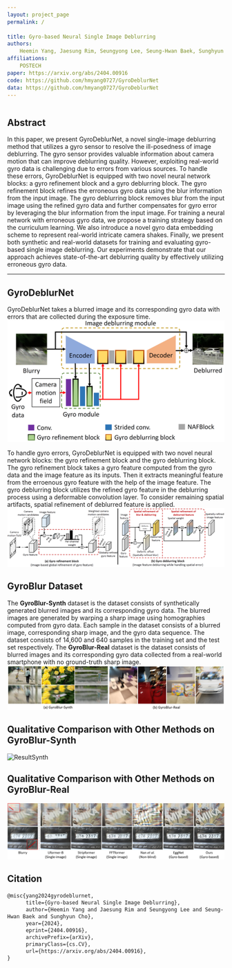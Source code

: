 ```yaml
---
layout: project_page
permalink: /

title: Gyro-based Neural Single Image Deblurring
authors:
    Heemin Yang, Jaesung Rim, Seungyong Lee, Seung-Hwan Baek, Sunghyun Cho
affiliations:
    POSTECH
paper: https://arxiv.org/abs/2404.00916
code: https://github.com/hmyang0727/GyroDeblurNet
data: https://github.com/hmyang0727/GyroDeblurNet
---
```


<!-- Using HTML to center the abstract -->
<div class="columns is-centered has-text-centered">
    <div class="column is-four-fifths">
        <h2>Abstract</h2>
        <div class="content has-text-justified">
In this paper, we present GyroDeblurNet, a novel single-image deblurring method that utilizes a gyro sensor to resolve the ill-posedness of image deblurring.
The gyro sensor provides valuable information about camera motion that can improve deblurring quality.
However, exploiting real-world gyro data is challenging due to errors from various sources.
To handle these errors, GyroDeblurNet is equipped with two novel neural network blocks: a gyro refinement block and a gyro deblurring block.
The gyro refinement block refines the erroneous gyro data using the blur information from the input image.
The gyro deblurring block removes blur from the input image using the refined gyro data and further compensates for gyro error by leveraging the blur information from the input image.
For training a neural network with erroneous gyro data, we propose a training strategy based on the curriculum learning.
We also introduce a novel gyro data embedding scheme to represent real-world intricate camera shakes.
Finally, we present both synthetic and real-world datasets for training and evaluating gyro-based single image deblurring.
Our experiments demonstrate that our approach achieves state-of-the-art deblurring quality by effectively utilizing erroneous gyro data.
        </div>
    </div>
</div>

---


## GyroDeblurNet
GyroDeblurNet takes a blurred image and its corresponding gyro data with errors that are collected during the exposure time.
![GyroDeblurNet](/GyroDeblurNet/static/image/network_arch.png)

To handle gyro errors, GyroDeblurNet is equipped with two novel neural network blocks: the gyro refinement block and the gyro deblurring block.
The gyro refinement block takes a gyro feature computed from the gyro data and the image feature as its inputs.
Then it extracts meaningful feature from the erroenous gyro feature with the help of the image feature.
The gyro deblurring block utilizes the refined gyro feature in the deblurring process using a deformable convolution layer.
To consider remaining spatial artifacts, spatial refinement of deblurred feature is applied.
![Modules](/GyroDeblurNet/static/image/module_arch.png)

## GyroBlur Dataset
The **GyroBlur-Synth** dataset is the dataset consists of synthetically generated blurred images and its corresponding gyro data.
The blurred images are generated by warping a sharp image using homographies computed from gyro data.
Each sample in the dataset consists of a blurred image, corresponding sharp image, and the gyro data sequence.
The dataset consists of 14,600 and 640 samples in the training set and the test set respectively.
The **GyroBlur-Real** dataset is the dataset consists of blurred images and its corresponding gyro data collected from a real-world smartphone with no ground-truth sharp image.
![Dataset](/GyroDeblurNet/static/image/dataset.png)

## Qualitative Comparison with Other Methods on GyroBlur-Synth
![ResultSynth](/GyroDeblurNet/static/image/result_synth.png)

## Qualitative Comparison with Other Methods on GyroBlur-Real
![ResultReal](/GyroDeblurNet/static/image/result_real.png)

## Citation
```
@misc{yang2024gyrodeblurnet,
      title={Gyro-based Neural Single Image Deblurring}, 
      author={Heemin Yang and Jaesung Rim and Seungyong Lee and Seung-Hwan Baek and Sunghyun Cho},
      year={2024},
      eprint={2404.00916},
      archivePrefix={arXiv},
      primaryClass={cs.CV},
      url={https://arxiv.org/abs/2404.00916}, 
}
```
